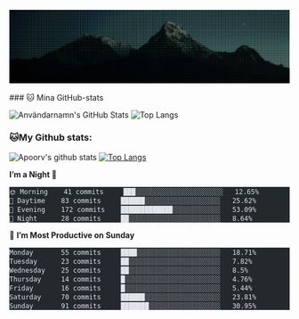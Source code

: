   <p><img src="SCR-20251007-czlk.png" alt="alt README header"></p>
### 🐱 Mina GitHub-stats

![Användarnamn's GitHub Stats](https://github-readme-stats.vercel.app/api?username=SuecoAlto&show_icons=true&theme=radical)
![Top Langs](https://github-readme-stats.vercel.app/api/top-langs/?username=SuecoAlto&layout=compact&theme=vision-friendly-dark)

<h3 id="my-github-stats">🐱My Github stats:</h3>
<p><img src="https://github-readme-stats.vercel.app/api?username=SuecoAlto&amp;show_icons=true&amp;title_color=ffc857&amp;icon_color=8ac926&amp;text_color=daf7dc&amp;bg_color=151515&amp;hide=%5B%22stars%22%5D" alt="Apoorv's github stats">
<a href="https://github.com/anuraghazra/github-readme-stats"><img src="https://github-readme-stats.vercel.app/api/top-langs/?username=SuecoAlto&amp;layout=compact&amp;text_color=daf7dc&amp;bg_color=151515" alt="Top Langs"></a></p>
<!--START_SECTION:waka-->
<p><strong>I’m a Night 🦉</strong></p>
<pre class="astro-code github-dark" style="background-color:#24292e;color:#e1e4e8; overflow-x: auto;" tabindex="0"><code><span class="line"><span>🌞 Morning    41 commits     ███░░░░░░░░░░░░░░░░░░░░░░   12.65% </span></span>
<span class="line"><span>🌆 Daytime    83 commits     ██████░░░░░░░░░░░░░░░░░░░   25.62% </span></span>
<span class="line"><span>🌃 Evening    172 commits    █████████████░░░░░░░░░░░░   53.09% </span></span>
<span class="line"><span>🌙 Night      28 commits     ██░░░░░░░░░░░░░░░░░░░░░░░   8.64%</span></span>
<span class="line"><span></span></span></code></pre>
<p>📅 <strong>I’m Most Productive on Sunday</strong></p>
<pre class="astro-code github-dark" style="background-color:#24292e;color:#e1e4e8; overflow-x: auto;" tabindex="0"><code><span class="line"><span>Monday       55 commits     ████░░░░░░░░░░░░░░░░░░░░░   18.71% </span></span>
<span class="line"><span>Tuesday      23 commits     ██░░░░░░░░░░░░░░░░░░░░░░░   7.82% </span></span>
<span class="line"><span>Wednesday    25 commits     ██░░░░░░░░░░░░░░░░░░░░░░░   8.5% </span></span>
<span class="line"><span>Thursday     14 commits     █░░░░░░░░░░░░░░░░░░░░░░░░   4.76% </span></span>
<span class="line"><span>Friday       16 commits     █░░░░░░░░░░░░░░░░░░░░░░░░   5.44% </span></span>
<span class="line"><span>Saturday     70 commits     ██████░░░░░░░░░░░░░░░░░░░   23.81% </span></span>
<span class="line"><span>Sunday       91 commits     ███████░░░░░░░░░░░░░░░░░░   30.95%</span></span>
<span class="line"><span></span></span></code></pre>
<!--END_SECTION:waka-->

